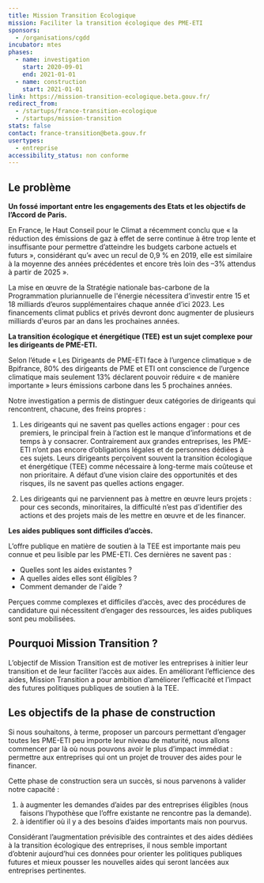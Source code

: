 ```yaml
---
title: Mission Transition Ecologique
mission: Faciliter la transition écologique des PME-ETI
sponsors:
  - /organisations/cgdd
incubator: mtes
phases:
  - name: investigation
    start: 2020-09-01
    end: 2021-01-01
  - name: construction
    start: 2021-01-01
link: https://mission-transition-ecologique.beta.gouv.fr/
redirect_from:
  - /startups/france-transition-ecologique
  - /startups/mission-transition
stats: false
contact: france-transition@beta.gouv.fr
usertypes:
  - entreprise
accessibility_status: non conforme
---
```

## Le problème

**Un fossé important entre les engagements des Etats et les objectifs de l’Accord de Paris.**

En France, le Haut Conseil pour le Climat a récemment conclu que « la réduction des émissions de gaz à effet de serre continue à être trop lente et insuffisante pour permettre d’atteindre les budgets carbone actuels et futurs », considérant qu’« avec un recul de 0,9 % en 2019, elle est similaire à la moyenne des années précédentes et encore très loin des –3% attendus à partir de 2025 ».

La mise en œuvre de la Stratégie nationale bas-carbone de la Programmation pluriannuelle de l'énergie nécessitera d’investir entre 15 et 18 milliards d’euros supplémentaires chaque année d’ici 2023. Les financements climat publics et privés devront donc augmenter de plusieurs milliards d'euros par an dans les prochaines années.

**La transition écologique et énergétique (TEE) est un sujet complexe pour les dirigeants de PME-ETI.** 

Selon l’étude « Les Dirigeants de PME-ETI face à l’urgence climatique » de Bpifrance, 80% des dirigeants de PME et ETI ont conscience de l’urgence climatique mais seulement 13% déclarent pouvoir réduire « de manière importante » leurs émissions carbone dans les 5 prochaines années.

Notre investigation a permis de distinguer deux catégories de dirigeants qui rencontrent, chacune, des freins propres :

 1. Les dirigeants qui ne savent pas quelles actions engager : pour ces premiers, le principal frein à l’action est le manque d’informations et de temps à y consacrer. Contrairement aux grandes entreprises, les PME-ETI n’ont pas encore d’obligations légales et de personnes dédiées à ces sujets. Leurs dirigeants perçoivent souvent la transition écologique et énergétique (TEE) comme nécessaire à long-terme mais coûteuse et non prioritaire. A défaut d’une vision claire des opportunités et des risques, ils ne savent pas quelles actions engager.
 
2. Les dirigeants qui ne parviennent pas à mettre en œuvre leurs projets : pour ces seconds, minoritaires, la difficulté n’est pas d’identifier des actions et des projets mais de les mettre en œuvre et de les financer.

**Les aides publiques sont difficiles d’accès.**

L’offre publique en matière de soutien à la TEE est importante mais peu connue et peu lisible par les PME-ETI. Ces dernières ne savent pas :
- Quelles sont les aides existantes ?
- A quelles aides elles sont éligibles ?
- Comment demander de l'aide ?

Perçues comme complexes et difficiles d’accès, avec des procédures de candidature qui nécessitent d’engager des ressources, les aides publiques sont peu mobilisées.

## Pourquoi Mission Transition ?

L’objectif de Mission Transition est de motiver les entreprises à initier leur transition et de leur faciliter l’accès aux aides. En améliorant l’efficience des aides, Mission Transition a pour ambition d’améliorer l’efficacité et l’impact des futures politiques publiques de soutien à la TEE.


## Les objectifs de la phase de construction

Si nous souhaitons, à terme, proposer un parcours permettant d’engager toutes les PME-ETI peu importe leur niveau de maturité, nous allons commencer par là où nous pouvons avoir le plus d’impact immédiat : permettre aux entreprises qui ont un projet de trouver des aides pour le financer.

Cette phase de construction sera un succès, si nous parvenons à valider notre capacité :
1. à augmenter les demandes d’aides par des entreprises éligibles (nous faisons l’hypothèse que l’offre existante ne rencontre pas la demande).
2. à identifier où il y a des besoins d’aides importants mais non pourvus.

Considérant l’augmentation prévisible des contraintes et des aides dédiées à la transition écologique des entreprises, il nous semble important d’obtenir aujourd’hui ces données pour orienter les politiques publiques futures et mieux pousser les nouvelles aides qui seront lancées aux entreprises pertinentes.


